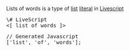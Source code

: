 Lists of words is a type of [list](livescript-list-literals) [literal](livescript-literals) in [Livescript](livescript)

<div class="codeblock">
<pre class="leftcol">
\# LiveScript
<[ list of words ]>
</pre>
<pre class="rightcol">
// Generated Javascript
['list', 'of', 'words'];
</pre>
<br style="clear: both">
<div>
